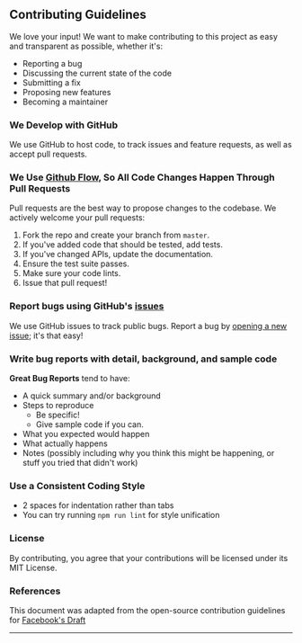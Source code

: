 ## Contributing Guidelines

We love your input! We want to make contributing to this project as easy and transparent as possible, whether it's:

- Reporting a bug
- Discussing the current state of the code
- Submitting a fix
- Proposing new features
- Becoming a maintainer

### We Develop with GitHub

We use GitHub to host code, to track issues and feature requests, as well as accept pull requests.

### We Use [Github Flow](https://guides.github.com/introduction/flow/index.html), So All Code Changes Happen Through Pull Requests

Pull requests are the best way to propose changes to the codebase. We actively welcome your pull requests:

1. Fork the repo and create your branch from `master`.
2. If you've added code that should be tested, add tests.
3. If you've changed APIs, update the documentation.
4. Ensure the test suite passes.
5. Make sure your code lints.
6. Issue that pull request!


### Report bugs using GitHub's [issues](https://github.com/briandk/transcriptase-atom/issues)

We use GitHub issues to track public bugs. Report a bug by [opening a new issue](https://github.com/briandk/transcriptase-atom/issues/new/choose); it's that easy!

### Write bug reports with detail, background, and sample code

**Great Bug Reports** tend to have:

- A quick summary and/or background
- Steps to reproduce
  - Be specific!
  - Give sample code if you can.
- What you expected would happen
- What actually happens
- Notes (possibly including why you think this might be happening, or stuff you tried that didn't work)

### Use a Consistent Coding Style

* 2 spaces for indentation rather than tabs
* You can try running `npm run lint` for style unification

### License

By contributing, you agree that your contributions will be licensed under its MIT License.

### References

This document was adapted from the open-source contribution guidelines for [Facebook's Draft](https://github.com/facebook/draft-js/blob/master/CONTRIBUTING.md)

---


